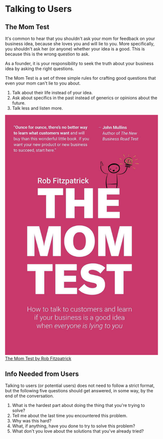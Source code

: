 # Talking to Users

## The Mom Test

It's common to hear that you shouldn't ask your mom for feedback on your business idea, because she loves you and will lie to you. More specifically, you shouldn't ask her (or anyone) whether your idea is a good. This is because this is the wrong question to ask.

As a founder, it is your responsibility to seek the truth about your business idea by asking the right questions.

The Mom Test is a set of three simple rules for crafting good questions that even your mom can't lie to you about.

1. Talk about their life instead of your idea.
2. Ask about specifics in the past instead of generics or opinions about the future.
3. Talk less and listen more.

<img src="../.gitbook/assets/mom-test-book.png" alt="" data-size="line"> [The Mom Test by Rob Fitzpatrick](https://www.amazon.com/Mom-Test-customers-business-everyone/dp/1492180742/ref=tmm\_pap\_swatch\_0?\_encoding=UTF8\&qid=1661921988\&sr=8-1)

## Info Needed from Users

Talking to users (or potential users) does not need to follow a strict format, but the following five questions should get answered, in some way, by the end of the conversation.

1. What is the hardest part about doing the thing that you're trying to solve?
2. Tell me about the last time you encountered this problem.
3. Why was this hard?
4. What, if anything, have you done to try to solve this problem?
5. What don't you love about the solutions that you've already tried?
